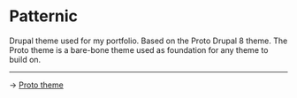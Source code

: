# Patternic

Drupal theme used for my portfolio. Based on the Proto Drupal 8 theme.
The Proto theme is a bare-bone theme used as foundation for any theme to build on.

---
→ [Proto theme](https://www.drupal.org/project/proto)